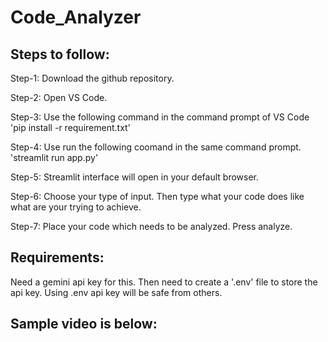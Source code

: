 # Code_Analyzer

## Steps to follow:
Step-1: Download the github repository. 

Step-2: Open VS Code.

Step-3: Use the following command in the command prompt of VS Code 'pip install -r requirement.txt'

Step-4: Use run the following coomand in the same command prompt. 'streamlit run app.py'

Step-5: Streamlit interface will open in your default browser. 

Step-6: Choose your type of input. Then type what your code does like what are your trying to achieve.

Step-7: Place your code which needs to be analyzed. Press analyze.

## Requirements:
Need a gemini api key for this. Then need to create a '.env' file to store the api key. Using .env api key will be safe from others.

## Sample video is below: